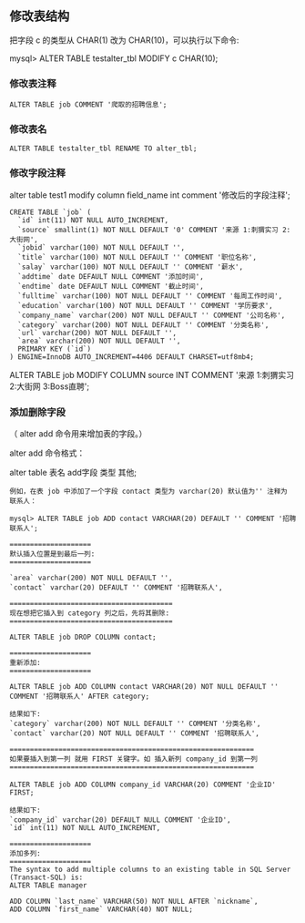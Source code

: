 ## 修改表结构

把字段 c 的类型从 CHAR(1) 改为 CHAR(10)，可以执行以下命令:

mysql> ALTER TABLE testalter_tbl MODIFY c CHAR(10);

### 修改表注释
```
ALTER TABLE job COMMENT '爬取的招聘信息';
```

### 修改表名
```
ALTER TABLE testalter_tbl RENAME TO alter_tbl;
```

### 修改字段注释

alter table test1 modify column field_name int comment '修改后的字段注释';

```
CREATE TABLE `job` (
  `id` int(11) NOT NULL AUTO_INCREMENT,
  `source` smallint(1) NOT NULL DEFAULT '0' COMMENT '来源 1:刺猬实习 2:大街网',
  `jobid` varchar(100) NOT NULL DEFAULT '',
  `title` varchar(100) NOT NULL DEFAULT '' COMMENT '职位名称',
  `salay` varchar(100) NOT NULL DEFAULT '' COMMENT '薪水',
  `addtime` date DEFAULT NULL COMMENT '添加时间',
  `endtime` date DEFAULT NULL COMMENT '截止时间',
  `fulltime` varchar(100) NOT NULL DEFAULT '' COMMENT '每周工作时间',
  `education` varchar(100) NOT NULL DEFAULT '' COMMENT '学历要求',
  `company_name` varchar(200) NOT NULL DEFAULT '' COMMENT '公司名称',
  `category` varchar(200) NOT NULL DEFAULT '' COMMENT '分类名称',
  `url` varchar(200) NOT NULL DEFAULT '',
  `area` varchar(200) NOT NULL DEFAULT '',
  PRIMARY KEY (`id`)
) ENGINE=InnoDB AUTO_INCREMENT=4406 DEFAULT CHARSET=utf8mb4;
```

ALTER TABLE job MODIFY COLUMN source INT COMMENT '来源 1:刺猬实习 2:大街网 3:Boss直聘';


### 添加删除字段

（ alter add 命令用来增加表的字段。）

alter add 命令格式：

alter table 表名 add字段 类型 其他;

```
例如，在表 job 中添加了一个字段 contact 类型为 varchar(20) 默认值为'' 注释为 联系人：

mysql> ALTER TABLE job ADD contact VARCHAR(20) DEFAULT '' COMMENT '招聘联系人';

====================
默认插入位置是到最后一列:
====================

`area` varchar(200) NOT NULL DEFAULT '',
`contact` varchar(20) DEFAULT '' COMMENT '招聘联系人',

========================================
现在想把它插入到 category 列之后，先将其删除:
========================================

ALTER TABLE job DROP COLUMN contact; 

====================
重新添加:
====================

ALTER TABLE job ADD COLUMN contact VARCHAR(20) NOT NULL DEFAULT '' COMMENT '招聘联系人' AFTER category;

结果如下:
`category` varchar(200) NOT NULL DEFAULT '' COMMENT '分类名称',
`contact` varchar(20) NOT NULL DEFAULT '' COMMENT '招聘联系人',

============================================================
如果要插入到第一列 就用 FIRST 关键字。如 插入新列 company_id 到第一列
============================================================

ALTER TABLE job ADD COLUMN company_id VARCHAR(20) COMMENT '企业ID' FIRST;

结果如下:
`company_id` varchar(20) DEFAULT NULL COMMENT '企业ID',
`id` int(11) NOT NULL AUTO_INCREMENT,

====================
添加多列:
====================
The syntax to add multiple columns to an existing table in SQL Server (Transact-SQL) is:
ALTER TABLE manager 

ADD COLUMN `last_name` VARCHAR(50) NOT NULL AFTER `nickname`, 
ADD COLUMN `first_name` VARCHAR(40) NOT NULL;
```

